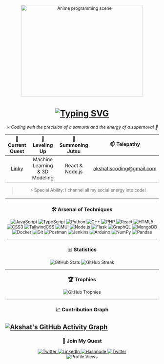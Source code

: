 <div align="center"><img src="https://media.giphy.com/media/3oKIPnAiaMCws8nOsE/giphy.gif" height="300px" width="400px" alt="Anime programming scene"> </div> <h1 align="center"> <a href="https://git.io/typing-svg"> <img src="https://readme-typing-svg.herokuapp.com?font=Fira+Code&weight=600&size=30&pause=1000&color=58A6FF&background=FF6F6F00&center=true&vCenter=true&width=1000&lines=Konnichiwa!+I'm+Akshat+Nathani;Full-stack+Developer+by+Day;Video+Editor+by+Night;Turning+Caffeine+into+Code!" alt="Typing SVG" /> </a> </h1> <p align="center"> <em>⚔️ Coding with the precision of a samurai and the energy of a supernova! 🌟</em> </p> 



<div align= "center">

| 🔭 Current Quest | 🌱 Leveling Up | 💬 Summoning Jutsu | 📫 Telepathy |
|:----------------:|:--------------:|:------------------:|:------------:|
| [Linky](https://github.com/thakksht/Linky.git) | Machine Learning & 3D Modeling | React & Node.js | akshatiscoding@gmail.com |

> ⚡ Special Ability: I channel all my social energy into code!

---
</div>
<div align="center">
 
  <h3>🛠️ Arsenal of Techniques</h3> 

</div>

<div align="center">

![JavaScript](https://img.shields.io/badge/JavaScript-F7DF1E?style=for-the-badge&logo=javascript&logoColor=black)
![TypeScript](https://img.shields.io/badge/TypeScript-007ACC?style=for-the-badge&logo=typescript&logoColor=white)
![Python](https://img.shields.io/badge/Python-3776AB?style=for-the-badge&logo=python&logoColor=white)
![C++](https://img.shields.io/badge/C++-00599C?style=for-the-badge&logo=c%2B%2B&logoColor=white)
![PHP](https://img.shields.io/badge/PHP-777BB4?style=for-the-badge&logo=php&logoColor=white)
![React](https://img.shields.io/badge/React-20232A?style=for-the-badge&logo=react&logoColor=61DAFB)
![HTML5](https://img.shields.io/badge/HTML5-E34F26?style=for-the-badge&logo=html5&logoColor=white)
![CSS3](https://img.shields.io/badge/CSS3-1572B6?style=for-the-badge&logo=css3&logoColor=white)
![TailwindCSS](https://img.shields.io/badge/Tailwind_CSS-38B2AC?style=for-the-badge&logo=tailwind-css&logoColor=white)
![MUI](https://img.shields.io/badge/Material_UI-0081CB?style=for-the-badge&logo=material-ui&logoColor=white)
![Node.js](https://img.shields.io/badge/Node.js-339933?style=for-the-badge&logo=nodedotjs&logoColor=white)
![Flask](https://img.shields.io/badge/Flask-000000?style=for-the-badge&logo=flask&logoColor=white)
![GraphQL](https://img.shields.io/badge/GraphQL-E10098?style=for-the-badge&logo=graphql&logoColor=white)
![MongoDB](https://img.shields.io/badge/MongoDB-4EA94B?style=for-the-badge&logo=mongodb&logoColor=white)
![Docker](https://img.shields.io/badge/Docker-2CA5E0?style=for-the-badge&logo=docker&logoColor=white)
![Git](https://img.shields.io/badge/Git-F05032?style=for-the-badge&logo=git&logoColor=white)
![Postman](https://img.shields.io/badge/Postman-FF6C37?style=for-the-badge&logo=Postman&logoColor=white)
![Jenkins](https://img.shields.io/badge/Jenkins-D24939?style=for-the-badge&logo=Jenkins&logoColor=white)
![Arduino](https://img.shields.io/badge/Arduino-00979D?style=for-the-badge&logo=Arduino&logoColor=white)
![NumPy](https://img.shields.io/badge/Numpy-777BB4?style=for-the-badge&logo=numpy&logoColor=white)
![Pandas](https://img.shields.io/badge/Pandas-2C2D72?style=for-the-badge&logo=pandas&logoColor=white)

</div>

---

<div align="center">
  <h3>📊 Statistics</h3>
</div>

<div align="center">
  <img src="https://github-readme-stats.vercel.app/api?username=thakksht&show_icons=true&theme=tokyonight" alt="GitHub Stats" />
  <img src="https://github-readme-streak-stats.herokuapp.com/?username=thakksht&theme=tokyonight" alt="GitHub Streak" />
</div>

---

<div align="center">
  <h3>🏆 Trophies </h3>
</div>

<div align="center">
  <img src="https://github-profile-trophy.vercel.app/?username=akshat-nathani&theme=tokyonight&no-frame=true&margin-w=15&column=7&size=0.5" alt="GitHub Trophies" />
</div>

---
<div align="center">
<h3>📈 Contribution Graph</h3>
</div>

[![Akshat's GitHub Activity Graph](https://github-readme-activity-graph.vercel.app/graph?username=thakksht&bg_color=1F222E&color=F8D866&line=F85D7F&point=FFFFFF&hide_border=true)](https://github.com/ashutosh00710/github-readme-activity-graph)
---
<div align="center">
  <h3>🤝 Join My Quest</h3>
</div>


<div align="center"> <a href="https://twitter.com/kyzolia"> <img src="https://img.shields.io/badge/Twitter-1DA1F2?style=for-the-badge&logo=twitter&logoColor=white" alt="Twitter"/> </a> <a href="https://linkedin.com/in/akshatnathani"> <img src="https://img.shields.io/badge/LinkedIn-0077B5?style=for-the-badge&logo=linkedin&logoColor=white" alt="LinkedIn"/> </a> <a href="https://akshatnathani.hashnode.dev/"> <img src="https://img.shields.io/badge/Hashnode-2962FF?style=for-the-badge&logo=hashnode&logoColor=white" alt="Hashnode"/> </a>  <a href="https://www.instagram.com/akkshth"> <img src="https://img.shields.io/badge/Instagram-1DA1F2?style=for-the-badge&logo=twitter&logoColor=white" alt="Twitter"/> </a> </div> <div align="center"> <img src="https://komarev.com/ghpvc/?username=akshat-nathani&color=blueviolet&style=flat-square&label=Profile+Views" alt="Profile Views" /> </div>


